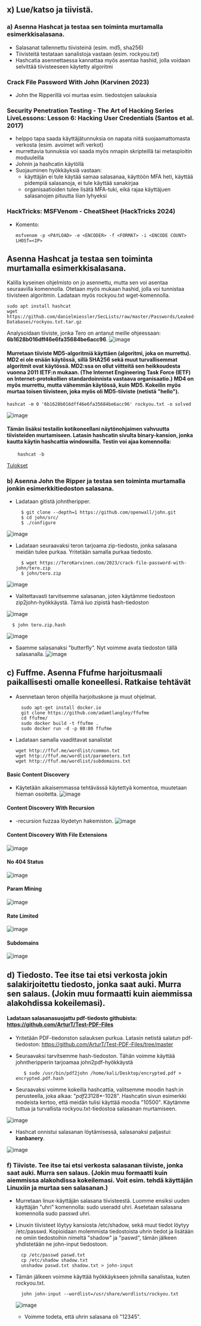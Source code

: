 ## x) Lue/katso ja tiivistä.
### a) Asenna Hashcat ja testaa sen toiminta murtamalla esimerkkisalasana.
- Salasanat tallennettu tiivisteinä (esim. md5, sha256)
- Tiivisteitä testataan sanalistoja vastaan (esim. rockyou.txt)
- Hashcatia asennettaessa kannattaa myös asentaa hashid, jolla voidaan selvittää tiivisteeseen käytetty algoritmi


### Crack File Password With John (Karvinen 2023)
- John the Ripperillä voi murtaa esim. tiedostojen salauksia

### Security Penetration Testing - The Art of Hacking Series LiveLessons: Lesson 6: Hacking User Credentials (Santos et al. 2017)
- helppo tapa saada käyttäjätunnuksia on napata niitä suojaamattomasta verkosta (esim. avoimet wifi verkot)
- murrettavia tunnuksia voi saada myös nmapin skripteillä tai metasploitin moduuleilla 
- Johnin ja hashcatin käytöllä
- Suojauminen hyökkäyksiä vastaan:
    - käyttäjän ei tule käytää samaa salasanaa, käyttöön MFA heti, käyttää pidempiä salasanoja, ei tule käyttää sanakirjaa
    - organisaatioiden tulee lisätä MFA-tuki, eikä rajaa käyttäjuen salasanojen pituutta liian lyhyeksi
 
### HackTricks: MSFVenom - CheatSheet (HackTricks 2024)
- Komento:

      msfvenom -p <PAYLOAD> -e <ENCODER> -f <FORMAT> -i <ENCODE COUNT> LHOST=<IP>
## Asenna Hashcat ja testaa sen toiminta murtamalla esimerkkisalasana.
Kalilla kyseinen ohjelmisto on jo asennettu, mutta sen voi asentaa seuraavilla komennolla. Otetaan myös mukaan hashid, jolla voi tunnistaa tiivisteen algoritmin. Ladataan myös rockyou.txt wget-komennolla.

    sudo apt install hashcat
    wget https://github.com/danielmiessler/SecLists/raw/master/Passwords/Leaked-Databases/rockyou.txt.tar.gz
Analysoidaan tiiviste, jonka Tero on antanut meille ohjeessaan: **6b1628b016dff46e6fa35684be6acc96**.
![image](https://github.com/user-attachments/assets/2852b47f-d659-4a62-b7a5-3f4a402cbc99)
#### Murretaan tiiviste MD5-algoritmiä käyttäen (algoritmi, joka on murrettu). MD2 ei ole enään käytössä, sillä SHA256 sekä muut turvallisemmat algoritmit ovat käytössä. MD2:ssa on ollut viitteitä sen heikkoudesta vuonna 2011 IETF:n mukaan. (The Internet Engineering Task Force (IETF) on Internet-protokollien standardoinnista vastaava organisaatio.) MD4 on myös murrettu, mutta vähemmän käytössä, kuin MD5. Kokeilin myös murtaa toisen tiivisteen, joka myös oli MD5-tiiviste (netistä "hello").
    hashcat -m 0 '6b1628b016dff46e6fa35684be6acc96' rockyou.txt -o solved
![image](https://github.com/user-attachments/assets/91648123-12ee-4097-8fe7-4b2eb105d2b8)

#### Tämän lisäksi testailin kotikoneellani näytönohjaimen vahvuutta tiivisteiden murtamiseen. Latasin hashcatin sivulta binary-kansion, jonka kautta käytin hashcattia windowsilla. Testin voi ajaa komennolla:
        hashcat -b
[Tulokset](https://github.com/WindoCode/Tunkeutumistestaus/blob/main/3070-benchmark-hashcat.txt)

### b) Asenna John the Ripper ja testaa sen toiminta murtamalla jonkin esimerkkitiedoston salasana.
- Ladataan gitistä johntheripper.

        $ git clone --depth=1 https://github.com/openwall/john.git
        $ cd john/src/	
        $ ./configure    

![image](https://github.com/user-attachments/assets/f077a6cc-1346-4891-a8f8-a77a58484008)

- Ladataan seuraavaksi teron tarjoama zip-tiedosto, jonka salasana meidän tulee purkaa. Yritetään samalla purkaa tiedosto.

        $ wget https://TeroKarvinen.com/2023/crack-file-password-with-john/tero.zip
        $ john/tero.zip
![image](https://github.com/user-attachments/assets/9afc948a-ca78-4978-8fa3-13c93403f3e4)
- Valitettavasti tarvitsemme salasanan, joten käytämme tiedostoon zip2john-hyökkäystä. Tämä luo zipistä hash-tiedoston

![image](https://github.com/user-attachments/assets/4a6b2472-3322-4414-bb27-2b58ccc47e75)

      $ john tero.zip.hash
![image](https://github.com/user-attachments/assets/adcc75ac-8276-452d-b97c-861bef8e941b)
- Saamme salasanaksi "butterfly". Nyt voimme avata tiedoston tällä salasanalla.
![image](https://github.com/user-attachments/assets/ed9cdc24-7cea-4da5-b8d3-6a4ce24ee30c)

## c) Fuffme. Asenna Ffufme harjoitusmaali paikallisesti omalle koneellesi. Ratkaise tehtävät

- Asennetaan teron ohjeilla harjoituskone ja muut ohjelmat.

        sudo apt-get install docker.io
        git clone https://github.com/adamtlangley/ffufme
        cd ffufme/
        sudo docker build -t ffufme .
        sudo docker run -d -p 80:80 ffufme
- Ladataan samalla vaadittavat sanalistat

      wget http://ffuf.me/wordlist/common.txt
      wget http://ffuf.me/wordlist/parameters.txt
      wget http://ffuf.me/wordlist/subdomains.txt
#### Basic Content Discovery
- Käytetään aikaisemmassa tehtävässä käytettyä komentoa, muutetaan hieman osoitetta.
![image](https://github.com/user-attachments/assets/cfbc3dc7-8978-423d-9e43-00421915de7b)
#### Content Discovery With Recursion
- -recursion fuzzaa löydetyn hakemiston.
![image](https://github.com/user-attachments/assets/6df419f8-0456-47b4-baab-d65aa3a52576)
#### Content Discovery With File Extensions
![image](https://github.com/user-attachments/assets/d6cc576a-31c4-4e12-b7e1-17ff7cd0a1db)
#### No 404 Status
![image](https://github.com/user-attachments/assets/ebabfe02-d20e-48df-bafa-db2eac68b485)
#### Param Mining
![image](https://github.com/user-attachments/assets/d6222413-5dea-48be-8361-cf7dfb89fc00)
#### Rate Limited
![image](https://github.com/user-attachments/assets/a7dd18a8-3ec4-4d32-bdd7-8fe2dcfad9d6)
#### Subdomains
![image](https://github.com/user-attachments/assets/84f23212-12fb-4cb9-96a4-195e6829a6c8)

## d) Tiedosto. Tee itse tai etsi verkosta jokin salakirjoitettu tiedosto, jonka saat auki. Murra sen salaus. (Jokin muu formaatti kuin aiemmissa alakohdissa kokeilemasi).

#### Ladataan salasanasuojattu pdf-tiedosto githubista: https://github.com/ArturT/Test-PDF-Files
- Yritetään PDF-tiedonston salauksen purkua. Latasin netistä salatun pdf-tiedoston: https://github.com/ArturT/Test-PDF-Files/tree/master
- Seuraavaksi tarvitsemme hash-tiedoston. Tähän voimme käyttää johntheripperin tarjoamaa john2pdf-hyökkäystä

         $ sudo /usr/bin/pdf2john /home/kali/Desktop/encrypted.pdf > encrypted.pdf.hash

- Seuraavaksi voimme kokeilla hashcattia, valitsemme moodin hash:in perusteella, joka alkaa: "$pdf$2*3*128*-1028". Hashcatin sivun esimerkki modeista kertoo, että meidän tulisi käyttää moodia "10500". Käytämme tuttua ja turvallista rockyou.txt-tiedostoa salasanan murtamiseen. 

![image](https://github.com/user-attachments/assets/ea54fcf8-2efa-4417-8d52-b82c3e4a831b)

- Hashcat onnistui salasanan löytämisessä, salasanaksi paljastui: **kanbanery**. 

![image](https://github.com/user-attachments/assets/6814bed8-6c04-4cbb-b544-5060e0f80bcb)

### f) Tiiviste. Tee itse tai etsi verkosta salasanan tiiviste, jonka saat auki. Murra sen salaus. (Jokin muu formaatti kuin aiemmissa alakohdissa kokeilemasi. Voit esim. tehdä käyttäjän Linuxiin ja murtaa sen salasanan.)

- Murretaan linux-käyttäjän salasana tiivisteestä. Luomme ensiksi uuden käyttäjän "uhri" komennolla: sudo useradd uhri. Asetetaan salasana komennolla sudo passwd uhri.
- Linuxin tiivisteet löytyy kansiosta /etc/shadow, sekä muut tiedot löytyy /etc/passwd. Kopioidaan molemmista tiedostoista uhrin tiedot ja lisätään ne omiin tiedostoihin nimeltä "shadow" ja "paswd", tämän jälkeen yhdistetään ne john-input tiedostoon.

        cp /etc/passwd paswd.txt
        cp /etc/shadow shadow.txt
        unshadow paswd.txt shadow.txt > john-input
- Tämän jälkeen voimme käyttää hyökkäykseen johnilla sanalistaa, kuten rockyou.txt.

        john john-input --wordlist=/usr/share/wordlists/rockyou.txt

  ![image](https://github.com/user-attachments/assets/af631965-d65c-4266-9c02-6686a2b46474)

  - Voimme todeta, että uhrin salasana oli "12345".


  




